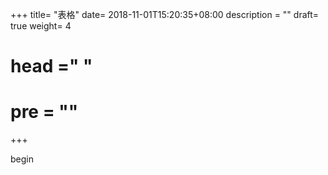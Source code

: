 +++
title= "表格"
date= 2018-11-01T15:20:35+08:00
description = ""
draft= true
weight= 4
# head ="<label></label> "
# pre = ""
+++

begin

